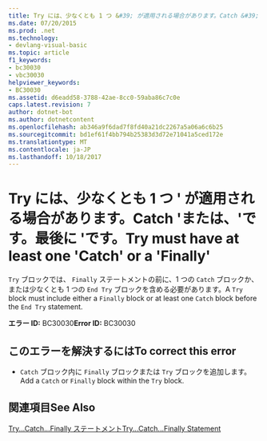```yaml
---
title: Try には、少なくとも 1 つ &#39; が適用される場合があります。Catch &#39;または、&#39;です。最後に &#39;です。
ms.date: 07/20/2015
ms.prod: .net
ms.technology:
- devlang-visual-basic
ms.topic: article
f1_keywords:
- bc30030
- vbc30030
helpviewer_keywords:
- BC30030
ms.assetid: d6eadd58-3788-42ae-8cc0-59aba86c7c0e
caps.latest.revision: 7
author: dotnet-bot
ms.author: dotnetcontent
ms.openlocfilehash: ab346a9f6dad7f8fd40a21dc2267a5a06a6c6b25
ms.sourcegitcommit: bd1ef61f4bb794b25383d3d72e71041a5ced172e
ms.translationtype: MT
ms.contentlocale: ja-JP
ms.lasthandoff: 10/18/2017
---
```

# <a name="try-must-have-at-least-one-39catch39-or-a-39finally39"></a><span data-ttu-id="748ca-102">Try には、少なくとも 1 つ &#39; が適用される場合があります。Catch &#39;または、&#39;です。最後に &#39;です。</span><span class="sxs-lookup"><span data-stu-id="748ca-102">Try must have at least one &#39;Catch&#39; or a &#39;Finally&#39;</span></span>
<span data-ttu-id="748ca-103">`Try` ブロックでは、 `Finally` ステートメントの前に、1 つの `Catch` ブロックか、または少なくとも 1 つの `End Try` ブロックを含める必要があります。</span><span class="sxs-lookup"><span data-stu-id="748ca-103">A `Try` block must include either a `Finally` block or at least one `Catch` block before the `End Try` statement.</span></span>  
  
 <span data-ttu-id="748ca-104">**エラー ID:** BC30030</span><span class="sxs-lookup"><span data-stu-id="748ca-104">**Error ID:** BC30030</span></span>  
  
## <a name="to-correct-this-error"></a><span data-ttu-id="748ca-105">このエラーを解決するには</span><span class="sxs-lookup"><span data-stu-id="748ca-105">To correct this error</span></span>  
  
-   <span data-ttu-id="748ca-106">`Catch` ブロック内に `Finally` ブロックまたは `Try` ブロックを追加します。</span><span class="sxs-lookup"><span data-stu-id="748ca-106">Add a `Catch` or `Finally` block within the `Try` block.</span></span>  
  
## <a name="see-also"></a><span data-ttu-id="748ca-107">関連項目</span><span class="sxs-lookup"><span data-stu-id="748ca-107">See Also</span></span>  
 [<span data-ttu-id="748ca-108">Try...Catch...Finally ステートメント</span><span class="sxs-lookup"><span data-stu-id="748ca-108">Try...Catch...Finally Statement</span></span>](../../visual-basic/language-reference/statements/try-catch-finally-statement.md)
